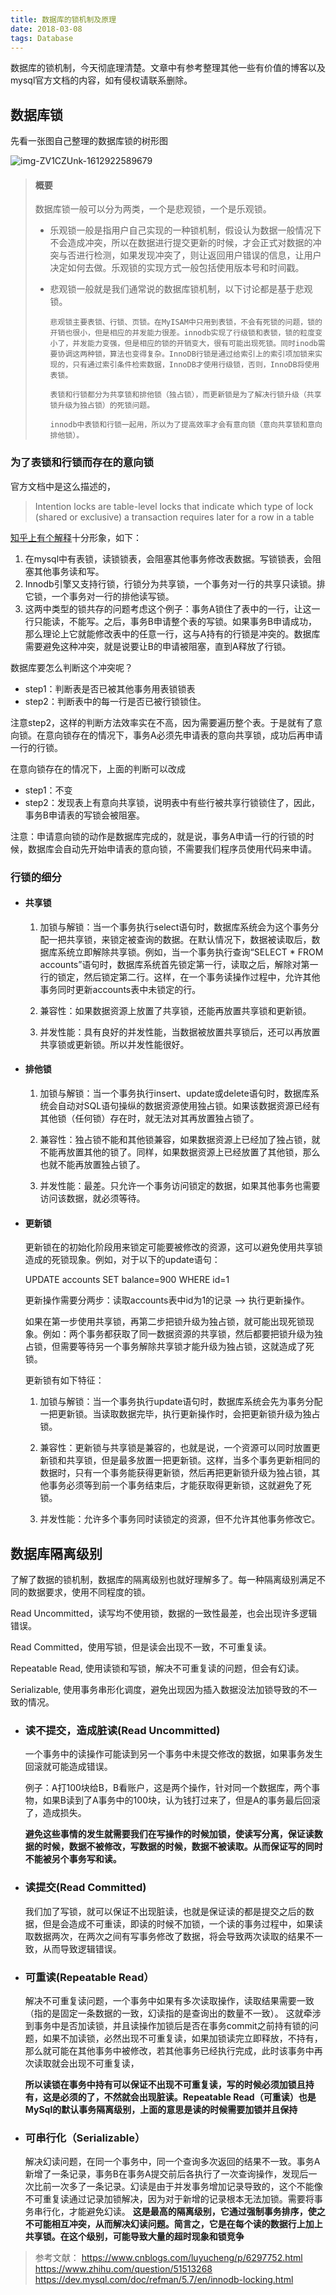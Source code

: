 ```yaml
---
title: 数据库的锁机制及原理
date: 2018-03-08
tags: Database
---
```


数据库的锁机制，今天彻底理清楚。文章中有参考整理其他一些有价值的博客以及mysql官方文档的内容，如有侵权请联系删除。

## 数据库锁

先看一张图自己整理的数据库锁的树形图

![img-ZV1CZUnk-1612922589679](http://raw.githubusercontent.com/IMWYY/AboutMyself/master/picBed/Screenshot1520500121.png)

> #### 概要
>
> 数据库锁一般可以分为两类，一个是悲观锁，一个是乐观锁。
>
> - 乐观锁一般是指用户自己实现的一种锁机制，假设认为数据一般情况下不会造成冲突，所以在数据进行提交更新的时候，才会正式对数据的冲突与否进行检测，如果发现冲突了，则让返回用户错误的信息，让用户决定如何去做。乐观锁的实现方式一般包括使用版本号和时间戳。
>
> - 悲观锁一般就是我们通常说的数据库锁机制，以下讨论都是基于悲观锁。
>
> 		悲观锁主要表锁、行锁、页锁。在MyISAM中只用到表锁，不会有死锁的问题，锁的开销也很小，但是相应的并发能力很差。innodb实现了行级锁和表锁，锁的粒度变小了，并发能力变强，但是相应的锁的开销变大，很有可能出现死锁。同时inodb需要协调这两种锁，算法也变得复杂。InnoDB行锁是通过给索引上的索引项加锁来实现的，只有通过索引条件检索数据，InnoDB才使用行级锁，否则，InnoDB将使用表锁。
>
> 		表锁和行锁都分为共享锁和排他锁（独占锁），而更新锁是为了解决行锁升级（共享锁升级为独占锁）的死锁问题。
>
> 		innodb中表锁和行锁一起用，所以为了提高效率才会有意向锁（意向共享锁和意向排他锁）。

### 为了表锁和行锁而存在的意向锁

官方文档中是这么描述的，
>  Intention locks are table-level locks that indicate which type of lock (shared or exclusive) a transaction requires later for a row in a table

[知乎上有个解释](https://www.zhihu.com/question/51513268)十分形象，如下：

1. 在mysql中有表锁，读锁锁表，会阻塞其他事务修改表数据。写锁锁表，会阻塞其他事务读和写。
2. Innodb引擎又支持行锁，行锁分为共享锁，一个事务对一行的共享只读锁。排它锁，一个事务对一行的排他读写锁。
3. 这两中类型的锁共存的问题考虑这个例子：事务A锁住了表中的一行，让这一行只能读，不能写。之后，事务B申请整个表的写锁。如果事务B申请成功，那么理论上它就能修改表中的任意一行，这与A持有的行锁是冲突的。数据库需要避免这种冲突，就是说要让B的申请被阻塞，直到A释放了行锁。

数据库要怎么判断这个冲突呢？

- step1：判断表是否已被其他事务用表锁锁表
- step2：判断表中的每一行是否已被行锁锁住。

注意step2，这样的判断方法效率实在不高，因为需要遍历整个表。于是就有了意向锁。在意向锁存在的情况下，事务A必须先申请表的意向共享锁，成功后再申请一行的行锁。

在意向锁存在的情况下，上面的判断可以改成

- step1：不变
- step2：发现表上有意向共享锁，说明表中有些行被共享行锁锁住了，因此，事务B申请表的写锁会被阻塞。

注意：申请意向锁的动作是数据库完成的，就是说，事务A申请一行的行锁的时候，数据库会自动先开始申请表的意向锁，不需要我们程序员使用代码来申请。

### 行锁的细分

- #### 共享锁

	1. 加锁与解锁：当一个事务执行select语句时，数据库系统会为这个事务分配一把共享锁，来锁定被查询的数据。在默认情况下，数据被读取后，数据库系统立即解除共享锁。例如，当一个事务执行查询“SELECT * FROM accounts”语句时，数据库系统首先锁定第一行，读取之后，解除对第一行的锁定，然后锁定第二行。这样，在一个事务读操作过程中，允许其他事务同时更新accounts表中未锁定的行。

	2. 兼容性：如果数据资源上放置了共享锁，还能再放置共享锁和更新锁。

	3. 并发性能：具有良好的并发性能，当数据被放置共享锁后，还可以再放置共享锁或更新锁。所以并发性能很好。

- #### 排他锁

	1. 加锁与解锁：当一个事务执行insert、update或delete语句时，数据库系统会自动对SQL语句操纵的数据资源使用独占锁。如果该数据资源已经有其他锁（任何锁）存在时，就无法对其再放置独占锁了。

	2. 兼容性：独占锁不能和其他锁兼容，如果数据资源上已经加了独占锁，就不能再放置其他的锁了。同样，如果数据资源上已经放置了其他锁，那么也就不能再放置独占锁了。

	3. 并发性能：最差。只允许一个事务访问锁定的数据，如果其他事务也需要访问该数据，就必须等待。
- #### 更新锁

	更新锁在的初始化阶段用来锁定可能要被修改的资源，这可以避免使用共享锁造成的死锁现象。例如，对于以下的update语句：

	UPDATE accounts SET balance=900 WHERE id=1

	更新操作需要分两步：读取accounts表中id为1的记录 --> 执行更新操作。

	如果在第一步使用共享锁，再第二步把锁升级为独占锁，就可能出现死锁现象。例如：两个事务都获取了同一数据资源的共享锁，然后都要把锁升级为独占锁，但需要等待另一个事务解除共享锁才能升级为独占锁，这就造成了死锁。

	更新锁有如下特征：

	1. 加锁与解锁：当一个事务执行update语句时，数据库系统会先为事务分配一把更新锁。当读取数据完毕，执行更新操作时，会把更新锁升级为独占锁。

	2. 兼容性：更新锁与共享锁是兼容的，也就是说，一个资源可以同时放置更新锁和共享锁，但是最多放置一把更新锁。这样，当多个事务更新相同的数据时，只有一个事务能获得更新锁，然后再把更新锁升级为独占锁，其他事务必须等到前一个事务结束后，才能获取得更新锁，这就避免了死锁。

	3. 并发性能：允许多个事务同时读锁定的资源，但不允许其他事务修改它。

## 数据库隔离级别

了解了数据的锁机制，数据库的隔离级别也就好理解多了。每一种隔离级别满足不同的数据要求，使用不同程度的锁。

Read Uncommitted，读写均不使用锁，数据的一致性最差，也会出现许多逻辑错误。

Read Committed，使用写锁，但是读会出现不一致，不可重复读。

Repeatable Read, 使用读锁和写锁，解决不可重复读的问题，但会有幻读。

Serializable, 使用事务串形化调度，避免出现因为插入数据没法加锁导致的不一致的情况。


- ### 读不提交，造成脏读(Read Uncommitted)

	一个事务中的读操作可能读到另一个事务中未提交修改的数据，如果事务发生回滚就可能造成错误。

	例子：A打100块给B，B看账户，这是两个操作，针对同一个数据库，两个事物，如果B读到了A事务中的100块，认为钱打过来了，但是A的事务最后回滚了，造成损失。

	**避免这些事情的发生就需要我们在写操作的时候加锁，使读写分离，保证读数据的时候，数据不被修改，写数据的时候，数据不被读取。从而保证写的同时不能被另个事务写和读。**

- ### 读提交(Read Committed)

	我们加了写锁，就可以保证不出现脏读，也就是保证读的都是提交之后的数据，但是会造成不可重读，即读的时候不加锁，一个读的事务过程中，如果读取数据两次，在两次之间有写事务修改了数据，将会导致两次读取的结果不一致，从而导致逻辑错误。

- ### 可重读(Repeatable Read）
	解决不可重复读问题，一个事务中如果有多次读取操作，读取结果需要一致（指的是固定一条数据的一致，幻读指的是查询出的数量不一致）。 这就牵涉到事务中是否加读锁，并且读操作加锁后是否在事务commit之前持有锁的问题，如果不加读锁，必然出现不可重复读，如果加锁读完立即释放，不持有，那么就可能在其他事务中被修改，若其他事务已经执行完成，此时该事务中再次读取就会出现不可重复读，

	**所以读锁在事务中持有可以保证不出现不可重复读，写的时候必须加锁且持有，这是必须的了，不然就会出现脏读。Repeatable Read（可重读）也是MySql的默认事务隔离级别，上面的意思是读的时候需要加锁并且保持**

- ### 可串行化（Serializable）

 	解决幻读问题，在同一个事务中，同一个查询多次返回的结果不一致。事务A新增了一条记录，事务B在事务A提交前后各执行了一次查询操作，发现后一次比前一次多了一条记录。幻读是由于并发事务增加记录导致的，这个不能像不可重复读通过记录加锁解决，因为对于新增的记录根本无法加锁。需要将事务串行化，才能避免幻读。
 	**这是最高的隔离级别，它通过强制事务排序，使之不可能相互冲突，从而解决幻读问题。简言之，它是在每个读的数据行上加上共享锁。在这个级别，可能导致大量的超时现象和锁竞争**


> 参考文献： https://www.cnblogs.com/luyucheng/p/6297752.html
> https://www.zhihu.com/question/51513268
> https://dev.mysql.com/doc/refman/5.7/en/innodb-locking.html
>
